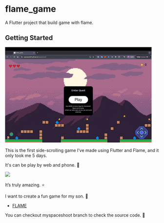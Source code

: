 # flame_game

A Flutter project that build game with flame.

## Getting Started

<img src="./gif/myfirstgame.gif" width="480">

This is the first side-scrolling game I’ve made using Flutter and Flame, and it only took me 5 days. 

It's can be play by web and phone. 📱

<img src="./gif/phoneVersion" width="480">

It’s truly amazing. ⭐

I want to create a fun game for my son. 🧒

- [FLAME](https://docs.flame-engine.org/latest/index.html)

You can checkout myspaceshoot branch to check the source code. 🥦


